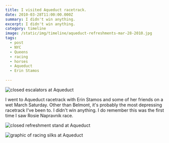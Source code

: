 ```yaml
---
title: I visited Aqueduct racetrack.
date: 2010-03-28T11:00:00.000Z
summary: I didn't win anything.
excerpt: I didn't win anything.
category: timeline
image: /static/img/timeline/aqueduct-refreshments-mar-28-2010.jpg
tags:
  - post
  - NYC
  - Queens
  - racing
  - horses
  - Aqueduct
  - Erin Stamos
  
---
```


![closed escalators at Aqueduct](/static/img/timeline/aqueduct-escalators-mar-28-2010.jpg "closed escalators at Aqueduct")

I went to Aqueduct racetrack with Erin Stamos and some of her friends on a wet March Saturday. Other than Belmont, it's probably the most depressing racetrack I've been to. I didn't win anything. I do remember this was the first time I saw Rosie Napravnik race.

![closed refreshment stand at Aqueduct](/static/img/timeline/aqueduct-refreshments-mar-28-2010.jpg "closed refreshment stand at Aqueduct")

![graphic of racing silks at Aqueduct](/static/img/timeline/aqueduct-silks-mar-28-2010.jpg "graphic of racing silks at Aqueduct")
